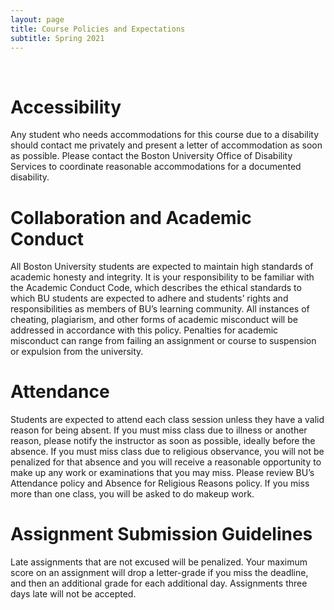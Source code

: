 ```yaml
---
layout: page
title: Course Policies and Expectations
subtitle: Spring 2021
---
```


<br>


# Accessibility

Any student who needs accommodations for this course due to a disability should contact me privately and present a letter of accommodation as soon as possible. Please contact the Boston University Office of Disability Services to coordinate reasonable accommodations for a documented disability.

# Collaboration and Academic Conduct

All Boston University students are expected to maintain high standards of academic honesty and integrity. It is your responsibility to be familiar with the Academic Conduct Code, which describes the ethical standards to which BU students are expected to adhere and students’ rights and responsibilities as members of BU’s learning community. All instances of cheating, plagiarism, and other forms of academic misconduct will be addressed in accordance with this policy. Penalties for academic misconduct can range from failing an assignment or course to suspension or expulsion from the university.

# Attendance

Students are expected to attend each class session unless they have a valid reason for being absent. If you must miss class due to illness or another reason, please notify the instructor as soon as possible, ideally before the absence. If you must miss class due to religious observance, you will not be penalized for that absence and you will receive a reasonable opportunity to make up any work or examinations that you may miss. Please review BU’s Attendance policy and Absence for Religious Reasons policy. If you miss more than one class, you will be asked to do makeup work.

# Assignment Submission Guidelines

Late assignments that are not excused will be penalized. Your maximum score on an assignment will drop a letter-grade if you miss the deadline, and then an additional grade for each additional day. Assignments three days late will not be accepted.

